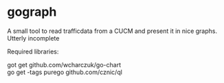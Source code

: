# gograph
A small tool to read trafficdata from a CUCM and present it in nice graphs. Utterly incomplete

Required libraries:

got get github.com/wcharczuk/go-chart<br>
go get -tags purego github.com/cznic/ql
